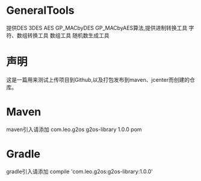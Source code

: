 # GeneralTools
提供DES 3DES AES GP_MACbyDES GP_MACbyAES算法,提供进制转换工具 字符、数组转换工具 数组工具 随机数生成工具

# 声明
这是一篇用来测试上传项目到Github,以及打包发布到maven、jcenter而创建的仓库。

# Maven
  maven引入请添加
<dependency>
  <groupId>com.leo.g2os</groupId>
  <artifactId>g2os-library</artifactId>
  <version>1.0.0</version>
  <type>pom</type>
</dependency>
# Gradle
  gradle引入请添加
compile 'com.leo.g2os:g2os-library:1.0.0'